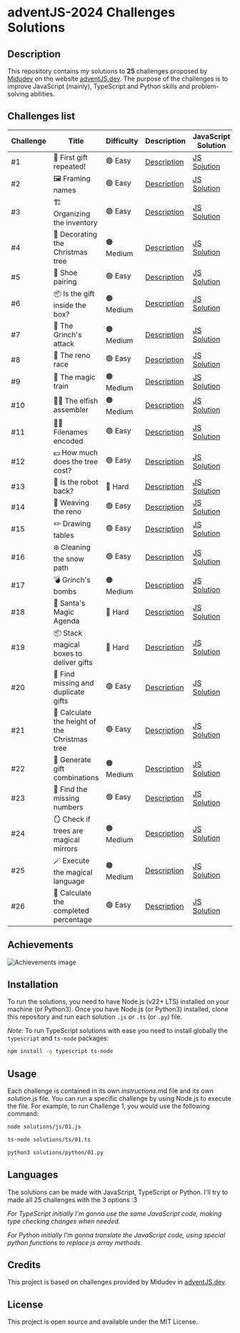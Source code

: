 # adventJS-2024 Challenges Solutions

## Description

This repository contains my solutions to **25** challenges proposed by [Midudev](https://x.com/midudev) on the website [adventJS.dev](https://adventjs.dev). The purpose of the challenges is to improve JavaScript (mainly), TypeScript and Python skills and problem-solving abilities.

## Challenges list

| Challenge | Title                                         | Difficulty | Description                     | JavaScript Solution               | TypeScript Solution               | Python Solution                       |
| --------- | --------------------------------------------- | ---------- | ------------------------------- | --------------------------------- | --------------------------------- | ------------------------------------- |
| #1        | 🎁 First gift repeated!                       | 🟢 Easy    | [Description](challenges/01.md) | [JS Solution](solutions/js/01.js) | [TS Solution](solutions/ts/01.ts) | [Py Solution](solutions/python/01.py) |
| #2        | 🖼️ Framing names                              | 🟢 Easy    | [Description](challenges/02.md) | [JS Solution](solutions/js/02.js) | [TS Solution](solutions/ts/02.ts) | [Py Solution](solutions/python/02.py) |
| #3        | 🏗️ Organizing the inventory                   | 🟢 Easy    | [Description](challenges/03.md) | [JS Solution](solutions/js/03.js) | [TS Solution](solutions/ts/03.ts) | [Py Solution](solutions/python/03.py) |
| #4        | 🎄 Decorating the Christmas tree              | 🟠 Medium  | [Description](challenges/04.md) | [JS Solution](solutions/js/04.js) | [TS Solution](solutions/ts/04.ts) | [Py Solution](solutions/python/04.py) |
| #5        | 👞 Shoe pairing                               | 🟢 Easy    | [Description](challenges/05.md) | [JS Solution](solutions/js/05.js) | [TS Solution](solutions/ts/05.ts) | [Py Solution](solutions/python/05.py) |
| #6        | 📦 Is the gift inside the box?                | 🟠 Medium  | [Description](challenges/06.md) | [JS Solution](solutions/js/06.js) | [TS Solution](solutions/ts/06.ts) | [Py Solution](solutions/python/06.py) |
| #7        | 👹 The Grinch's attack                        | 🟠 Medium  | [Description](challenges/07.md) | [JS Solution](solutions/js/07.js) | [TS Solution](solutions/ts/07.ts) | [Py Solution](solutions/python/07.py) |
| #8        | 🦌 The reno race                              | 🟢 Easy    | [Description](challenges/08.md) | [JS Solution](solutions/js/08.js) | [TS Solution](solutions/ts/08.ts) | [Py Solution](solutions/python/08.py) |
| #9        | 🚂 The magic train                            | 🟠 Medium  | [Description](challenges/09.md) | [JS Solution](solutions/js/09.js) | [TS Solution](solutions/ts/09.ts) | [Py Solution](solutions/python/09.py) |
| #10       | 👩‍💻 The elfish assembler                       | 🟠 Medium  | [Description](challenges/10.md) | [JS Solution](solutions/js/10.js) | [TS Solution](solutions/ts/10.ts) | [Py Solution](solutions/python/10.py) |
| #11       | 🏴‍☠️ Filenames encoded                          | 🟢 Easy    | [Description](challenges/11.md) | [JS Solution](solutions/js/11.js) | [TS Solution](solutions/ts/11.ts) | [Py Solution](solutions/python/11.py) |
| #12       | 💵 How much does the tree cost?               | 🟢 Easy    | [Description](challenges/12.md) | [JS Solution](solutions/js/12.js) | [TS Solution](solutions/ts/12.ts) | [Py Solution](solutions/python/12.py) |
| #13       | 🤖 Is the robot back?                         | 🔴 Hard    | [Description](challenges/13.md) | [JS Solution](solutions/js/13.js) | [TS Solution](solutions/ts/13.ts) | [Py Solution](solutions/python/13.py) |
| #14       | 🦌 Weaving the reno                           | 🟢 Easy    | [Description](challenges/14.md) | [JS Solution](solutions/js/14.js) | [TS Solution](solutions/ts/14.ts) | [Py Solution](solutions/python/14.py) |
| #15       | ✏️ Drawing tables                             | 🟢 Easy    | [Description](challenges/15.md) | [JS Solution](solutions/js/15.js) | [TS Solution](solutions/ts/15.ts) | [Py Solution](solutions/python/15.py) |
| #16       | ❄️ Cleaning the snow path                     | 🟢 Easy    | [Description](challenges/16.md) | [JS Solution](solutions/js/16.js) | [TS Solution](solutions/ts/16.ts) | [Py Solution](solutions/python/16.py) |
| #17       | 💣 Grinch's bombs                             | 🟠 Medium  | [Description](challenges/17.md) | [JS Solution](solutions/js/17.js) | [TS Solution](solutions/ts/17.ts) | [Py Solution](solutions/python/17.py) |
| #18       | 📇 Santa's Magic Agenda                       | 🔴 Hard    | [Description](challenges/18.md) | [JS Solution](solutions/js/18.js) | [TS Solution](solutions/ts/18.ts) | [Py Solution](solutions/python/18.py) |
| #19       | 📦 Stack magical boxes to deliver gifts       | 🔴 Hard    | [Description](challenges/19.md) | [JS Solution](solutions/js/19.js) | [TS Solution](solutions/ts/19.ts) | [Py Solution](solutions/python/19.py) |
| #20       | 🎁 Find missing and duplicate gifts           | 🟢 Easy    | [Description](challenges/20.md) | [JS Solution](solutions/js/20.js) | [TS Solution](solutions/ts/20.ts) | [Py Solution](solutions/python/20.py) |
| #21       | 🎄 Calculate the height of the Christmas tree | 🟢 Easy    | [Description](challenges/21.md) | [JS Solution](solutions/js/21.js) | [TS Solution](solutions/ts/21.ts) | [Py Solution](solutions/python/21.py) |
| #22       | 🎁 Generate gift combinations                 | 🟠 Medium  | [Description](challenges/22.md) | [JS Solution](solutions/js/22.js) | [TS Solution](solutions/ts/22.ts) | [Py Solution](solutions/python/22.py) |
| #23       | 🔢 Find the missing numbers                   | 🟢 Easy    | [Description](challenges/23.md) | [JS Solution](solutions/js/23.js) | [TS Solution](solutions/ts/23.ts) | [Py Solution](solutions/python/23.py) |
| #24       | 🪞 Check if trees are magical mirrors         | 🟠 Medium  | [Description](challenges/24.md) | [JS Solution](solutions/js/24.js) | [TS Solution](solutions/ts/24.ts) | [Py Solution](solutions/python/24.py) |
| #25       | 🪄 Execute the magical language               | 🟠 Medium  | [Description](challenges/25.md) | [JS Solution](solutions/js/25.js) | [TS Solution](solutions/ts/25.ts) | [Py Solution](solutions/python/25.py) |
| #26       | 🎯 Calculate the completed percentage         | 🟢 Easy    | [Description](challenges/26.md) | [JS Solution](solutions/js/26.js) | [TS Solution](solutions/ts/26.ts) | [Py Solution](solutions/python/26.py) |

## Achievements

![Achievements image](./achievements.png)

## Installation

To run the solutions, you need to have Node.js (v22+ LTS) installed on your machine (or Python3). Once you have Node.js (or Python3) installed, clone this repository and run each solution `.js` or `.ts` (or `.py`) file.

_Note:_ To run TypeScript solutions with ease you need to install globally the `typescript` and `ts-node` packages:

```bash
npm install -g typescript ts-node
```

## Usage

Each challenge is contained in its own _instructions_.md file and its own _solution_.js file. You can run a specific challenge by using Node.js to execute the file. For example, to run Challenge 1, you would use the following command:

```bash
node solutions/js/01.js
```

```bash
ts-node solutions/ts/01.ts
```

```bash
python3 solutions/python/01.py
```

## Languages

The solutions can be made with JavaScript, TypeScript or Python. I'll try to made all 25 challenges with the 3 options :3

_For TypeScript initially I'm gonna use the same JavaScript code, making type checking changes when needed._

_For Python initially I'm gonna translate the JavaScript code, using special python functions to replace js array methods._

## Credits

This project is based on challenges provided by Midudev in [adventJS.dev](https://adventjs.dev).

## License

This project is open source and available under the MIT License.
